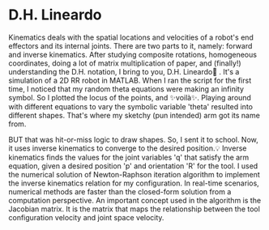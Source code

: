 # D.H. Lineardo

Kinematics deals with the spatial locations and velocities of a robot's end effectors and its internal joints. There are two parts to it, namely: forward and inverse kinematics. After studying composite rotations, homogeneous coordinates, doing a lot of matrix multiplication of paper, and (finally!) understanding the D.H. notation, I bring to you, D.H. Lineardo🎨 . It's a simulation of a 2D RR robot in MATLAB. When I ran the script for the first time, I noticed that my random theta equations were making an infinity symbol. So I plotted the locus of the points, and ✨voilà✨. Playing around with different equations to vary the symbolic variable 'theta' resulted into different shapes. That's where my sketchy (pun intended) arm got its name from. 

 
BUT that was hit-or-miss logic to draw shapes. So, I sent it to school. Now, it uses inverse kinematics to converge to the desired position.💡 Inverse kinematics finds the values for the joint variables 'q' that satisfy the arm equation, given a desired position 'p' and orientation 'R' for the tool. I used the numerical solution of Newton-Raphson iteration algorithm to implement the inverse kinematics relation for my configuration. In real-time scenarios, numerical methods are faster than the closed-form solution from a computation perspective. An important concept used in the algorithm is the Jacobian matrix. It is the matrix that maps the relationship between the tool configuration velocity and joint space velocity. 
